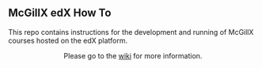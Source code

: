 <h2>McGillX edX How To</h2>

<p>This repo contains instructions for the development and running of McGillX courses hosted on the edX platform.</p>

<p align="center" >Please go to the <a href="https://github.com/McGillX/how-to/wiki">wiki</a> for more information.</p>
